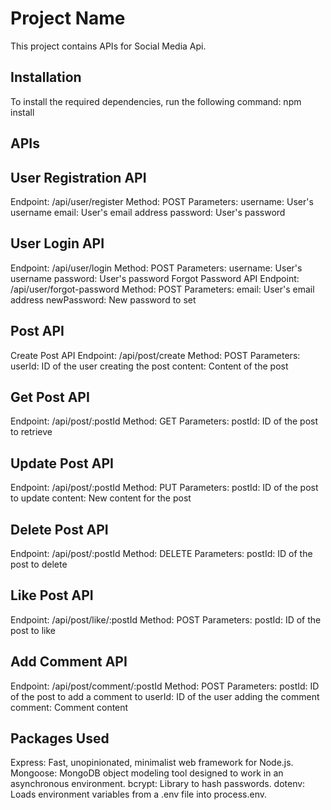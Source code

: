 # Project Name
This project contains APIs for 
Social Media Api.

## Installation
To install the required dependencies, run the following command:
npm install

## APIs
## User Registration API
Endpoint: /api/user/register
Method: POST
Parameters:
username: User's username
email: User's email address
password: User's password
## User Login API
Endpoint: /api/user/login
Method: POST
Parameters:
username: User's username
password: User's password
Forgot Password API
Endpoint: /api/user/forgot-password
Method: POST
Parameters:
email: User's email address
newPassword: New password to set

## Post API
Create Post API
Endpoint: /api/post/create
Method: POST
Parameters:
userId: ID of the user creating the post
content: Content of the post
## Get Post API
Endpoint: /api/post/:postId
Method: GET
Parameters:
postId: ID of the post to retrieve
## Update Post API
Endpoint: /api/post/:postId
Method: PUT
Parameters:
postId: ID of the post to update
content: New content for the post
## Delete Post API
Endpoint: /api/post/:postId
Method: DELETE
Parameters:
postId: ID of the post to delete
## Like Post API
Endpoint: /api/post/like/:postId
Method: POST
Parameters:
postId: ID of the post to like
## Add Comment API
Endpoint: /api/post/comment/:postId
Method: POST
Parameters:
postId: ID of the post to add a comment to
userId: ID of the user adding the comment
comment: Comment content

## Packages Used
Express: Fast, unopinionated, minimalist web framework for Node.js.
Mongoose: MongoDB object modeling tool designed to work in an asynchronous environment.
bcrypt: Library to hash passwords.
dotenv: Loads environment variables from a .env file into process.env.
